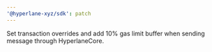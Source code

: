 ```yaml
---
'@hyperlane-xyz/sdk': patch
---
```


Set transaction overrides and add 10% gas limit buffer when sending message through HyperlaneCore.
